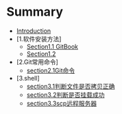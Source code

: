 # Summary

* [Introduction](README.md)
* [1.软件安装方法]
    * [Section1.1 GitBook](chapter1/section1.1.md)
    * [Section1.2](chapter1/section1.2.md)
* [2.Git常用命令]
    * [section2.1Git命令](chapter2/section2.1.md)
* [3.shell]
    * [section3.1判断文件是否拷贝正确](chapter3/section3.1.md)
    * [section3.2判断是否挂载成功](chapter3/section3.2.md)
    * [section3.3scp远程服务器](chapter3/section3.3.md)

